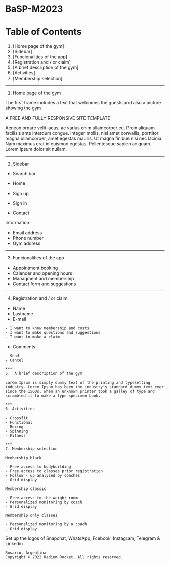 # BaSP-M2023
# Table of Contents
1. [Home page of the gym]
2. [Sidebar]
3. [Funcionalities of the app]
4. [Registration and / or claim]
5. [A brief description of the gym]
6. [Activities]
7. [Membership selection]

***
1. Home page of the gym

The first frame includes a text that welcomes the guests and also a picture showing the gym 

A FREE AND FULLY RESPONSIVE SITE TEMPLATE

Aenean ornare velit lacus, ac varius enim ullamcorper eu. Proin aliquam facilisis ante interdum congue. Integer mollis, nisl amet convallis, porttitor magna ullamcorper, amet egestas mauris. Ut magna finibus nisi nec lacinia. Nam maximus erat id euismod egestas. Pellentesque sapien ac quam. Lorem ipsum dolor sit nullam.

***
2. Sidebar

- Search bar

- Home
- Sign up
- Sign in
- Contact

Information

- Email address
- Phone number 
- Gym address

***
3. Funcionalities of the app

- Appointment booking
- Calender and opening hours
- Managment and membership
- Contact form and suggestions

*** 
4. Registration and / or claim

- Name
- Lastname
- E-mail

```
- I want to know membership and costs
- I want to make questions and suggestions
- I want to make a claim

```
- Comments

```
- Send 
- Cancel

***
5.  A brief description of the gym

Lorem Ipsum is simply dummy text of the printing and typesetting industry. Lorem Ipsum has been the industry's standard dummy text ever since the 1500s, when an unknown printer took a galley of type and scrambled it to make a type specimen book.

*** 
6. Activities

- Crossfit 
- Functional
- Boxing
- Spinning
- Fitness

***
7. Membership selection

Membership black

- Free access to bodybuilding
- Free access to classes prior registration
- Follow - up analyzed by coaches
- Grid display

Membership classic

- Free access to the weight room
- Personalized monitoring by coach
- Grid display

Membership only classes

- Personalized monitoring by a coach
- Grid display

```

Set up the logos of Snapchat, WhatsApp, Fcebook, Instagram, Telegram & Linkedin

```
Rosario, Argentina
Copyright © 2022 Radium Rocket. All rights reserved.
